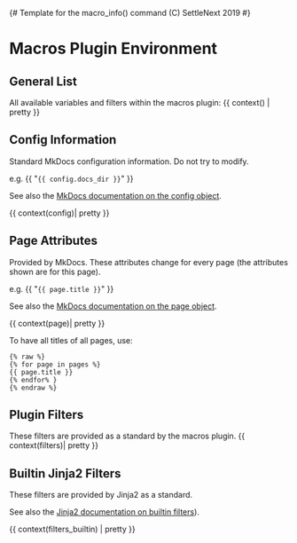 {#
Template for the macro_info() command
(C) SettleNext 2019
#}


# Macros Plugin Environment

## General List
All available variables and filters within the macros plugin:
{{ context() | pretty }}

## Config Information
Standard MkDocs configuration information. Do not try to modify.

e.g. {{ "`{{ config.docs_dir }}`" }}

See also the [MkDocs documentation on the config object](https://www.MkDocs.org/user-guide/custom-themes/#config).

{{ context(config)| pretty }}

## Page Attributes
Provided by MkDocs. These attributes change for every page
(the attributes shown are for this page).

e.g. {{ "`{{ page.title }}`" }}

See also the [MkDocs documentation on the page object](https://www.MkDocs.org/user-guide/custom-themes/#page).


{{ context(page)| pretty }}

To have all titles of all pages, use:

```
{% raw %}
{% for page in pages %}
{{ page.title }}
{% endfor% }
{% endraw %}
```

## Plugin Filters
These filters are provided as a standard by the macros plugin.
{{ context(filters)| pretty }}

## Builtin Jinja2 Filters
These filters are provided by Jinja2 as a standard.

See also the [Jinja2 documentation on builtin filters](https://jinja.palletsprojects.com/en/2.11.x/templates/#builtin-filters)).

{{ context(filters_builtin) | pretty }}
